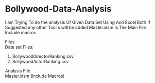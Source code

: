 # Bollywood-Data-Analysis
I am Trying To do the analysis Of Given Data Set Using And Excel Both If Suggested any other Tool s will be added
Master.xlsm is The  Main File Include macros

Files:<br>
Data set Files:<br>
1) BollywoodDirectorRanking.csv
2) BollywoodActorRanking.csv

Analysis File:
<br> Master.xlsm (Include Macros)

